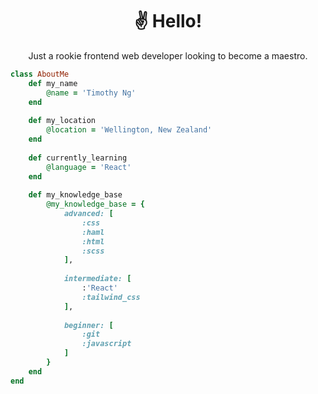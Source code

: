 <div align="center">
<h1>&#9996;&#65039; Hello&excl;</h1>

Just a rookie frontend web developer looking to become a maestro.

</div>

```ruby
class AboutMe
    def my_name
        @name = 'Timothy Ng'
    end
    
    def my_location
        @location = 'Wellington, New Zealand'
    end
    
    def currently_learning
        @language = 'React'
    end
    
    def my_knowledge_base
        @my_knowledge_base = {
            advanced: [
                :css
                :haml
                :html
                :scss
            ],
            
            intermediate: [
                :'React'
                :tailwind_css
            ],
            
            beginner: [
                :git
                :javascript
            ]
        }
    end
end
```
